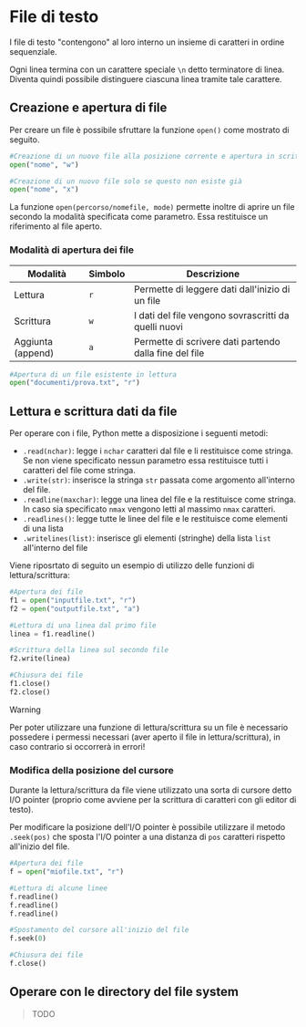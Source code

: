 # File di testo

I file di testo "contengono" al loro interno un insieme di caratteri in ordine sequenziale.

Ogni linea termina con un carattere speciale `\n` detto terminatore di linea. Diventa quindi possibile distinguere ciascuna
linea tramite tale carattere.

## Creazione e apertura di file

Per creare un file è possibile sfruttare la funzione `open()` come mostrato di seguito.

```python
#Creazione di un nuovo file alla posizione corrente e apertura in scrittura
open("nome", "w")

#Creazione di un nuovo file solo se questo non esiste già
open("nome", "x")
```

La funzione `open(percorso/nomefile, mode)` permette inoltre di aprire un file secondo la modalità specificata come parametro.
Essa restituisce un riferimento al file aperto.

### Modalità di apertura dei file

| Modalità            | Simbolo | Descrizione                                            |
|---------------------|---------|--------------------------------------------------------|
| Lettura             | `r`     | Permette di leggere dati dall'inizio di un file        |
| Scrittura           | `w`     | I dati del file vengono sovrascritti da quelli nuovi   |
| Aggiunta (append)   | `a`     | Permette di scrivere dati partendo dalla fine del file |

```python
#Apertura di un file esistente in lettura
open("documenti/prova.txt", "r")
```

## Lettura e scrittura dati da file

Per operare con i file, Python mette a disposizione i seguenti metodi:

* `.read(nchar)`: legge i `nchar` caratteri dal file e li restituisce come stringa. Se non viene specificato nessun parametro essa restituisce tutti i caratteri del file come stringa.
* `.write(str)`: inserisce la stringa `str` passata come argomento all'interno del file.
* `.readline(maxchar)`: legge una linea del file e la restituisce come stringa. In caso sia specificato `nmax` vengono letti al massimo `nmax` caratteri.
* `.readlines()`: legge tutte le linee del file e le restituisce come elementi di una lista
* `.writelines(list)`: inserisce gli elementi (stringhe) della lista `list` all'interno del file

Viene riposrtato di seguito un esempio di utilizzo delle funzioni di lettura/scrittura:

```python
#Apertura dei file
f1 = open("inputfile.txt", "r")
f2 = open("outputfile.txt", "a")

#Lettura di una linea dal primo file
linea = f1.readline()

#Scrittura della linea sul secondo file
f2.write(linea)

#Chiusura dei file
f1.close()
f2.close()
```

>[!WARNING]
> Per poter utilizzare una funzione di lettura/scrittura su un file è necessario possedere i permessi necessari
> (aver aperto il file in lettura/scrittura), in caso contrario si occorrerà in errori!

### Modifica della posizione del cursore

Durante la lettura/scrittura da file viene utilizzato una sorta di cursore detto I/O pointer (proprio come avviene per 
la scrittura di caratteri con gli editor di testo).

Per modificare la posizione dell'I/O pointer è possibile utilizzare il metodo `.seek(pos)` che sposta l'I/O pointer
a una distanza di `pos` caratteri rispetto all'inizio del file.

```python
#Apertura dei file
f = open("miofile.txt", "r")

#Lettura di alcune linee
f.readline()
f.readline()
f.readline()

#Spostamento del cursore all'inizio del file
f.seek(0)

#Chiusura dei file
f.close()
```

## Operare con le directory del file system

> TODO